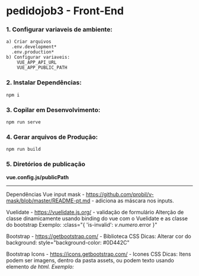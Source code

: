 # pedidojob3 - Front-End


### 1. Configurar variaveis de ambiente: 
    a) Criar arquivos 
      .env.development* 
      .env.production*
    b) Configurar variaveis:
        VUE_APP_API_URL
        VUE_APP_PUBLIC_PATH

### 2. Instalar Dependências:
```
npm i
```

### 3. Copilar em Desenvolvimento:
```
npm run serve
```

### 4. Gerar arquivos de Produção:
```
npm run build
```

### 5. Diretórios de publicação 
**__vue.config.js/publicPath__**

------------------------------
Dependências
Vue input mask - https://github.com/probil/v-mask/blob/master/README-pt.md - adiciona as máscara nos inputs.

Vuelidate - https://vuelidate.js.org/ - validação de formulário
  Alterção de classe dinamicamente usando binding do vue com o Vuelidate e as classe do bootstrap
  Exemplo: :class="{ 'is-invalid': $v.numero.$error }"

Bootstrap - https://getbootstrap.com/ - Biblioteca CSS
  Dicas:
    Alterar cor do background: style="background-color: #0D442C"

Bootstrap Icons - https://icons.getbootstrap.com/ - Icones CSS
  Dicas:
    Itens podem ser imagens, dentro da pasta assets, ou podem texto usando elemento <i> de html. 
    Exemplo: <i class="bi bi-facebook" style="font-size: 2rem"></i>